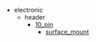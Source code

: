* electronic
  * header
    * [10_pin](electronic/header/10_pin)
      * [surface_mount](electronic/header/10_pin/surface_mount)
